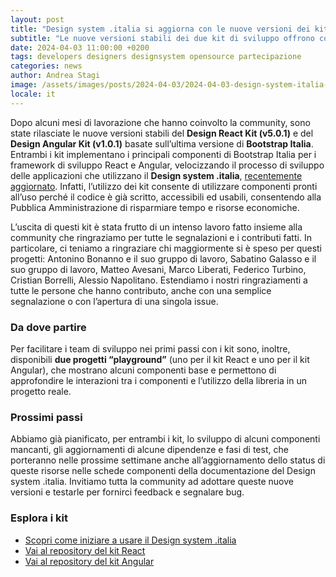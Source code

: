 ```yaml
---
layout: post
title: "Design system .italia si aggiorna con le nuove versioni dei kit React e Angular"
subtitle: "Le nuove versioni stabili dei due kit di sviluppo offrono componenti già sviluppati, pronti a essere utilizzati per creare le interfacce digitali dei servizi pubblici"
date: 2024-04-03 11:00:00 +0200
tags: developers designers designsystem opensource partecipazione
categories: news
author: Andrea Stagi
image: /assets/images/posts/2024-04-03/2024-04-03-design-system-italia-si-aggiorna-con-le-nuove-versioni-dei-kit-react-e-angular.png
locale: it
---
```



Dopo alcuni mesi di lavorazione che hanno coinvolto la community, sono state rilasciate le nuove versioni stabili del **Design React Kit (v5.0.1)** e del **Design Angular Kit (v1.0.1)** basate sull’ultima versione di **Bootstrap Italia**. Entrambi i kit implementano i principali componenti di Bootstrap Italia per i framework di sviluppo React e Angular, velocizzando il processo di sviluppo delle applicazioni che utilizzano il **Design system .italia**, [recentemente aggiornato](https://designers.italia.it/community/notizie/20240308-ciao-italia-la-terza-generazione-del-design-system-ha-un-nome-ed-entra-in-fase-beta/). Infatti, l’utilizzo dei kit consente di utilizzare componenti pronti all’uso perché il codice è già scritto, accessibili ed usabili, consentendo alla Pubblica Amministrazione di risparmiare tempo e risorse economiche. 

L’uscita di questi kit è stata frutto di un intenso lavoro fatto insieme alla community che ringraziamo per tutte le segnalazioni e i contributi fatti. In particolare, ci teniamo a ringraziare chi maggiormente si è speso per questi progetti: Antonino Bonanno e il suo gruppo di lavoro, Sabatino Galasso e il suo gruppo di lavoro, Matteo Avesani, Marco Liberati, Federico Turbino, Cristian Borrelli, Alessio Napolitano. Estendiamo i nostri ringraziamenti a tutte le persone che hanno contributo, anche con una semplice segnalazione o con l’apertura di una singola issue. 

### Da dove partire

Per facilitare i team di sviluppo nei primi passi con i kit sono, inoltre, disponibili **due progetti “playground”** (uno per il kit React e uno per il kit Angular), che mostrano alcuni componenti base e permettono di approfondire le interazioni tra i componenti e l’utilizzo della libreria in un progetto reale. 

### Prossimi passi 

Abbiamo già pianificato, per entrambi i kit, lo sviluppo di alcuni componenti mancanti, gli aggiornamenti di alcune dipendenze e fasi di test, che porteranno nelle prossime settimane anche all’aggiornamento dello status di queste risorse nelle schede componenti della documentazione del Design system .italia. Invitiamo tutta la community ad adottare queste nuove versioni e testarle per fornirci feedback e segnalare bug. 

### Esplora i kit

- [Scopri come iniziare a usare il Design system .italia](https://designers.italia.it/design-system/come-iniziare/per-sviluppatori/)
- [Vai al repository del kit React](https://github.com/italia/design-react-kit/) 
- [Vai al repository del kit Angular](https://github.com/italia/design-angular-kit/) 
